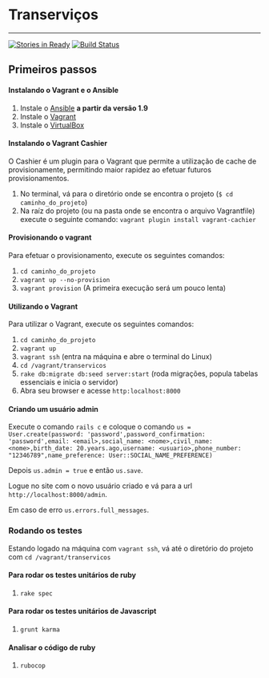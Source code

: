 # Transerviços
---------------------
[![Stories in Ready](https://badge.waffle.io/ThoughtWorksInc/transervicos.png?label=ready&title=Ready)](https://waffle.io/ThoughtWorksInc/transervicos)
[![Build Status](https://snap-ci.com/ThoughtWorksInc/transervicos/branch/master/build_image)](https://snap-ci.com/ThoughtWorksInc/transervicos/branch/master)

## Primeiros passos

#### Instalando o Vagrant e o Ansible

1. Instale o [Ansible](http://www.ansible.com "ansible") **a partir da versão 1.9**
2. Instale o [Vagrant](http://www.vagrantup.com/ "vagrant")
3. Instale o [VirtualBox](https://www.virtualbox.org/wiki/Downloads "virtualbox")

#### Instalando o Vagrant Cashier

O Cashier é um plugin para o Vagrant que permite a utilização de cache de provisionamente, permitindo maior rapidez ao efetuar futuros provisionamentos.

1. No terminal, vá para o diretório onde se encontra o projeto (`$ cd caminho_do_projeto`)
2. Na raíz do projeto (ou na pasta onde se encontra o arquivo Vagrantfile) execute o seguinte comando:
`vagrant plugin install vagrant-cachier`

#### Provisionando o vagrant

Para efetuar o provisionamento, execute os seguintes comandos:

1. `cd caminho_do_projeto`
2. `vagrant up --no-provision`
3. `vagrant provision` (A primeira execução será um pouco lenta)

#### Utilizando o Vagrant

Para utilizar o Vagrant, execute os seguintes comandos:

1. `cd caminho_do_projeto`
2. `vagrant up`
3. `vagrant ssh` (entra na máquina e abre o terminal do Linux)
4. `cd /vagrant/transervicos`
5. `rake db:migrate db:seed server:start` (roda migrações, popula tabelas essenciais e inicia o servidor)
6. Abra seu browser e acesse `http:localhost:8000`

#### Criando um usuário admin

Execute o comando `rails c` e coloque o comando
`us = User.create(password: 'password',password_confirmation: 'password',email: <email>,social_name: <nome>,civil_name: <nome>,birth_date: 20.years.ago,username: <usuario>,phone_number: "12346789",name_preference: User::SOCIAL_NAME_PREFERENCE)`

Depois `us.admin = true` e então `us.save`.

Logue no site com o novo usuário criado e vá para a url `http://localhost:8000/admin`.

Em caso de erro `us.errors.full_messages`.

### Rodando os testes

Estando logado na máquina com `vagrant ssh`, vá até o diretório do projeto com `cd /vagrant/transervicos`

#### Para rodar os testes unitários de ruby

1. `rake spec`

#### Para rodar os testes unitários de Javascript

1. `grunt karma`

#### Analisar o código de ruby

1. `rubocop`
